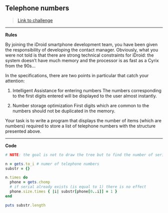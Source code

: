 
## Telephone numbers

> [Link to challenge](https://www.codingame.com/ide/puzzle/telephone-numbers)

---

**Rules**

By joining the iDroid smartphone development team, you have been given the responsibility of developing the contact manager. Obviously, what you were not told is that there are strong technical constraints for iDroid: the system doesn’t have much memory and the processor is as fast as a Cyrix from the 90s...

In the specifications, there are two points in particular that catch your attention:

1. Intelligent Assistance for entering numbers
The numbers corresponding to the first digits entered will be displayed to the user almost instantly.

2. Number storage optimization
First digits which are common to the numbers should not be duplicated in the memory.

Your task is to write a program that displays the number of items (which are numbers) required to store a list of telephone numbers with the structure presented above.

---

**Code**

```ruby
# NOTE: the goal is not to draw the tree but to find the number of serials needed.

n = gets.to_i # numer of telephone numbers
substr = {}

n.times do
  phone = gets.chomp
  # if serial already exists (is equal to 1) there is no effect
  phone.size.times { |i| substr[phone[0..i]] = 1 }
end

puts substr.length
```
